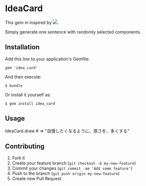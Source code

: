 # IdeaCard

This gem in inspired by ![]([アイデアカード公式サイト](http://ideacard.jp/)).

Simply generate one sentence with randomly selected components.

## Installation

Add this line to your application's Gemfile:

    gem 'idea_card'

And then execute:

    $ bundle

Or install it yourself as:

    $ gem install idea_card

## Usage

IdeaCard.draw # => "自慢したくなるように、厚さを、多くする"

## Contributing

1. Fork it
2. Create your feature branch (`git checkout -b my-new-feature`)
3. Commit your changes (`git commit -am 'Add some feature'`)
4. Push to the branch (`git push origin my-new-feature`)
5. Create new Pull Request
